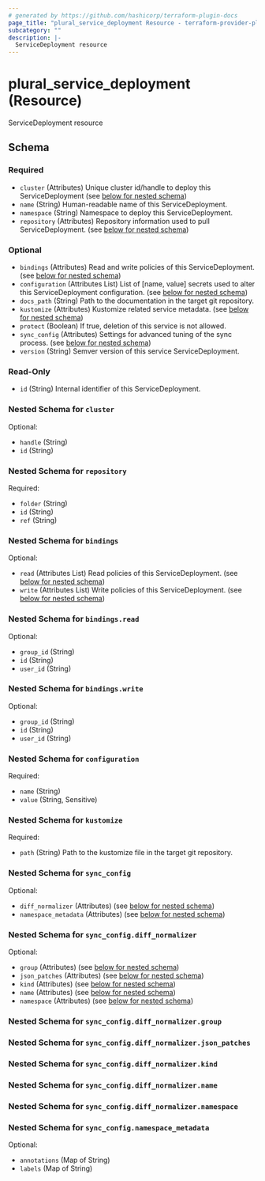 ```yaml
---
# generated by https://github.com/hashicorp/terraform-plugin-docs
page_title: "plural_service_deployment Resource - terraform-provider-plural"
subcategory: ""
description: |-
  ServiceDeployment resource
---
```


# plural_service_deployment (Resource)

ServiceDeployment resource



<!-- schema generated by tfplugindocs -->
## Schema

### Required

- `cluster` (Attributes) Unique cluster id/handle to deploy this ServiceDeployment (see [below for nested schema](#nestedatt--cluster))
- `name` (String) Human-readable name of this ServiceDeployment.
- `namespace` (String) Namespace to deploy this ServiceDeployment.
- `repository` (Attributes) Repository information used to pull ServiceDeployment. (see [below for nested schema](#nestedatt--repository))

### Optional

- `bindings` (Attributes) Read and write policies of this ServiceDeployment. (see [below for nested schema](#nestedatt--bindings))
- `configuration` (Attributes List) List of [name, value] secrets used to alter this ServiceDeployment configuration. (see [below for nested schema](#nestedatt--configuration))
- `docs_path` (String) Path to the documentation in the target git repository.
- `kustomize` (Attributes) Kustomize related service metadata. (see [below for nested schema](#nestedatt--kustomize))
- `protect` (Boolean) If true, deletion of this service is not allowed.
- `sync_config` (Attributes) Settings for advanced tuning of the sync process. (see [below for nested schema](#nestedatt--sync_config))
- `version` (String) Semver version of this service ServiceDeployment.

### Read-Only

- `id` (String) Internal identifier of this ServiceDeployment.

<a id="nestedatt--cluster"></a>
### Nested Schema for `cluster`

Optional:

- `handle` (String)
- `id` (String)


<a id="nestedatt--repository"></a>
### Nested Schema for `repository`

Required:

- `folder` (String)
- `id` (String)
- `ref` (String)


<a id="nestedatt--bindings"></a>
### Nested Schema for `bindings`

Optional:

- `read` (Attributes List) Read policies of this ServiceDeployment. (see [below for nested schema](#nestedatt--bindings--read))
- `write` (Attributes List) Write policies of this ServiceDeployment. (see [below for nested schema](#nestedatt--bindings--write))

<a id="nestedatt--bindings--read"></a>
### Nested Schema for `bindings.read`

Optional:

- `group_id` (String)
- `id` (String)
- `user_id` (String)


<a id="nestedatt--bindings--write"></a>
### Nested Schema for `bindings.write`

Optional:

- `group_id` (String)
- `id` (String)
- `user_id` (String)



<a id="nestedatt--configuration"></a>
### Nested Schema for `configuration`

Required:

- `name` (String)
- `value` (String, Sensitive)


<a id="nestedatt--kustomize"></a>
### Nested Schema for `kustomize`

Required:

- `path` (String) Path to the kustomize file in the target git repository.


<a id="nestedatt--sync_config"></a>
### Nested Schema for `sync_config`

Optional:

- `diff_normalizer` (Attributes) (see [below for nested schema](#nestedatt--sync_config--diff_normalizer))
- `namespace_metadata` (Attributes) (see [below for nested schema](#nestedatt--sync_config--namespace_metadata))

<a id="nestedatt--sync_config--diff_normalizer"></a>
### Nested Schema for `sync_config.diff_normalizer`

Optional:

- `group` (Attributes) (see [below for nested schema](#nestedatt--sync_config--diff_normalizer--group))
- `json_patches` (Attributes) (see [below for nested schema](#nestedatt--sync_config--diff_normalizer--json_patches))
- `kind` (Attributes) (see [below for nested schema](#nestedatt--sync_config--diff_normalizer--kind))
- `name` (Attributes) (see [below for nested schema](#nestedatt--sync_config--diff_normalizer--name))
- `namespace` (Attributes) (see [below for nested schema](#nestedatt--sync_config--diff_normalizer--namespace))

<a id="nestedatt--sync_config--diff_normalizer--group"></a>
### Nested Schema for `sync_config.diff_normalizer.group`


<a id="nestedatt--sync_config--diff_normalizer--json_patches"></a>
### Nested Schema for `sync_config.diff_normalizer.json_patches`


<a id="nestedatt--sync_config--diff_normalizer--kind"></a>
### Nested Schema for `sync_config.diff_normalizer.kind`


<a id="nestedatt--sync_config--diff_normalizer--name"></a>
### Nested Schema for `sync_config.diff_normalizer.name`


<a id="nestedatt--sync_config--diff_normalizer--namespace"></a>
### Nested Schema for `sync_config.diff_normalizer.namespace`



<a id="nestedatt--sync_config--namespace_metadata"></a>
### Nested Schema for `sync_config.namespace_metadata`

Optional:

- `annotations` (Map of String)
- `labels` (Map of String)
